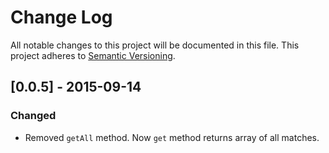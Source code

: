 # Change Log
All notable changes to this project will be documented in this file.
This project adheres to [Semantic Versioning](http://semver.org/).

## [0.0.5] - 2015-09-14
### Changed
- Removed `getAll` method. Now `get` method returns array of all matches.
